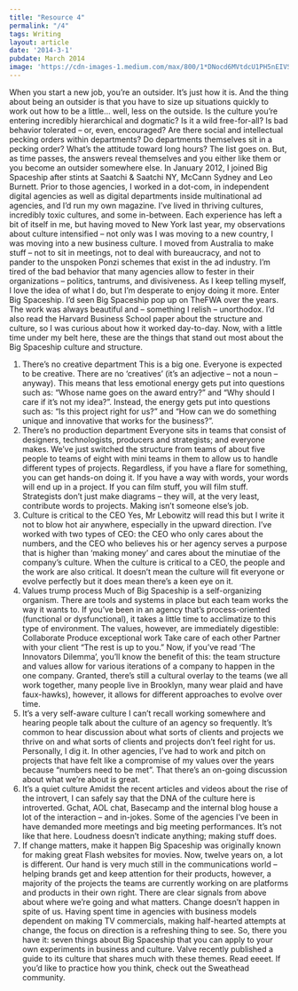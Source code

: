 ```yaml
---
title: "Resource 4"
permalink: "/4"
tags: Writing
layout: article
date: '2014-3-1'
pubdate: March 2014
image: 'https://cdn-images-1.medium.com/max/800/1*DNocd6MVtdcU1PH5nEIVSA.jpeg'
---
```


When you start a new job, you’re an outsider. It’s just how it is. And the thing about being an outsider is that you have to size up situations quickly to work out how to be a little… well, less on the outside. Is the culture you’re entering incredibly hierarchical and dogmatic? Is it a wild free-for-all? Is bad behavior tolerated – or, even, encouraged? Are there social and intellectual pecking orders within departments? Do departments themselves sit in a pecking order? What’s the attitude toward long hours? The list goes on. But, as time passes, the answers reveal themselves and you either like them or you become an outsider somewhere else.
In January 2012, I joined Big Spaceship after stints at Saatchi & Saatchi NY, McCann Sydney and Leo Burnett. Prior to those agencies, I worked in a dot-com, in independent digital agencies as well as digital departments inside multinational ad agencies, and I’d run my own magazine. I’ve lived in thriving cultures, incredibly toxic cultures, and some in-between. Each experience has left a bit of itself in me, but having moved to New York last year, my observations about culture intensified – not only was I was moving to a new country, I was moving into a new business culture.
I moved from Australia to make stuff – not to sit in meetings, not to deal with bureaucracy, and not to pander to the unspoken Ponzi schemes that exist in the ad industry. I’m tired of the bad behavior that many agencies allow to fester in their organizations – politics, tantrums, and divisiveness. As I keep telling myself, I love the idea of what I do, but I’m desperate to enjoy doing it more. Enter Big Spaceship.
I’d seen Big Spaceship pop up on TheFWA over the years. The work was always beautiful and – something I relish – unorthodox. I’d also read the Harvard Business School paper about the structure and culture, so I was curious about how it worked day-to-day. Now, with a little time under my belt here, these are the things that stand out most about the Big Spaceship culture and structure.
1. There’s no creative department
This is a big one. Everyone is expected to be creative. There are no ‘creatives’ (it’s an adjective – not a noun – anyway). This means that less emotional energy gets put into questions such as: “Whose name goes on the award entry?” and “Why should I care if it’s not my idea?”. Instead, the energy gets put into questions such as: “Is this project right for us?” and “How can we do something unique and innovative that works for the business?”.
2. There’s no production department
Everyone sits in teams that consist of designers, technologists, producers and strategists; and everyone makes. We’ve just switched the structure from teams of about five people to teams of eight with mini teams in them to allow us to handle different types of projects. Regardless, if you have a flare for something, you can get hands-on doing it. If you have a way with words, your words will end up in a project. If you can film stuff, you will film stuff. Strategists don’t just make diagrams – they will, at the very least, contribute words to projects. Making isn’t someone else’s job.
3. Culture is critical to the CEO
Yes, Mr Lebowitz will read this but I write it not to blow hot air anywhere, especially in the upward direction. I’ve worked with two types of CEO: the CEO who only cares about the numbers, and the CEO who believes his or her agency serves a purpose that is higher than ‘making money’ and cares about the minutiae of the company’s culture. When the culture is critical to a CEO, the people and the work are also critical. It doesn’t mean the culture will fit everyone or evolve perfectly but it does mean there’s a keen eye on it.
4. Values trump process
Much of Big Spaceship is a self-organizing organism. There are tools and systems in place but each team works the way it wants to. If you’ve been in an agency that’s process-oriented (functional or dysfunctional), it takes a little time to acclimatize to this type of environment. The values, however, are immediately digestible:
Collaborate
Produce exceptional work
Take care of each other
Partner with your client
“The rest is up to you.”
Now, if you’ve read ‘The Innovators Dilemma’, you’ll know the benefit of this: the team structure and values allow for various iterations of a company to happen in the one company. Granted, there’s still a cultural overlay to the teams (we all work together, many people live in Brooklyn, many wear plaid and have faux-hawks), however, it allows for different approaches to evolve over time.
5. It’s a very self-aware culture
I can’t recall working somewhere and hearing people talk about the culture of an agency so frequently. It’s common to hear discussion about what sorts of clients and projects we thrive on and what sorts of clients and projects don’t feel right for us. Personally, I dig it. In other agencies, I’ve had to work and pitch on projects that have felt like a compromise of my values over the years because “numbers need to be met”. That there’s an on-going discussion about what we’re about is great.
6. It’s a quiet culture
Amidst the recent articles and videos about the rise of the introvert, I can safely say that the DNA of the culture here is introverted. Gchat, AOL chat, Basecamp and the internal blog house a lot of the interaction – and in-jokes. Some of the agencies I’ve been in have demanded more meetings and big meeting performances. It’s not like that here. Loudness doesn’t indicate anything; making stuff does.
7. If change matters, make it happen
Big Spaceship was originally known for making great Flash websites for movies. Now, twelve years on, a lot is different. Our hand is very much still in the communications world – helping brands get and keep attention for their products, however, a majority of the projects the teams are currently working on are platforms and products in their own right. There are clear signals from above about where we’re going and what matters. Change doesn’t happen in spite of us. Having spent time in agencies with business models dependent on making TV commercials, making half-hearted attempts at change, the focus on direction is a refreshing thing to see.
So, there you have it: seven things about Big Spaceship that you can apply to your own experiments in business and culture. Valve recently published a guide to its culture that shares much with these themes. Read eeeet.
If you’d like to practice how you think, check out the Sweathead community.
